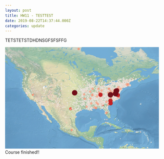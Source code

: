 ```yaml
---
layout: post
title: HW11 - TESTTEST
date: 2019-08-22T14:37:44.000Z
categories: update
---
```

TETSTETSTDHDNSGFSFSFFG

<img src="/images/fulls/Dispatch-freq-1861-1865_GIF-Animation_MID.gif" class="fit image"> Course finished!!
